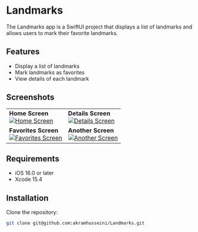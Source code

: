 # Landmarks

The Landmarks app is a SwiftUI project that displays a list of landmarks and allows users to mark their favorite landmarks.

## Features

- Display a list of landmarks
- Mark landmarks as favorites
- View details of each landmark

## Screenshots

<table>
  <tr>
    <td>
      <strong>Home Screen</strong><br>
      <a href="https://res.cloudinary.com/your-cloud-name/image/upload/v1628256200/home_screen.png">
        <img src="https://res.cloudinary.com/your-cloud-name/image/upload/w_150/v1628256200/home_screen.png" alt="Home Screen">
      </a>
    </td>
    <td>
      <strong>Details Screen</strong><br>
      <a href="https://res.cloudinary.com/your-cloud-name/image/upload/v1628256200/details_screen.png">
        <img src="https://res.cloudinary.com/your-cloud-name/image/upload/w_150/v1628256200/details_screen.png" alt="Details Screen">
      </a>
    </td>
  </tr>
  <tr>
    <td>
      <strong>Favorites Screen</strong><br>
      <a href="https://res.cloudinary.com/your-cloud-name/image/upload/v1628256200/favorites_screen.png">
        <img src="https://res.cloudinary.com/your-cloud-name/image/upload/w_150/v1628256200/favorites_screen.png" alt="Favorites Screen">
      </a>
    </td>
    <td>
      <strong>Another Screen</strong><br>
      <a href="https://res.cloudinary.com/your-cloud-name/image/upload/v1628256200/another_screen.png">
        <img src="https://res.cloudinary.com/your-cloud-name/image/upload/w_150/v1628256200/another_screen.png" alt="Another Screen">
      </a>
    </td>
  </tr>
</table>


## Requirements

- iOS 16.0 or later
- Xcode 15.4

## Installation

Clone the repository:

```bash
git clone git@github.com:akramhusseini/Landmarks.git
